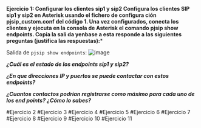 **Ejercicio 1: Configurar los clientes sip1 y sip2
 Configura los clientes SIP sip1 y sip2 en Asterisk usando el fichero de configura
ción pjsip_custom.conf del código 1. Una vez configurados, conecta los clientes y
 ejecuta en la consola de Asterisk el comando pjsip show endpoints. Copia la sali
da yenbase a esta responde a las siguientes preguntas (justifica las respuestas):***

Salida de `pjsip show endpoints`:
![image](https://github.com/user-attachments/assets/70598723-0d30-4471-a50f-42ec4327e8e8)

***¿Cuál es el estado de los endpoints sip1 y sip2?***

***¿En que direcciones IP y puertos se puede contactar con estos endpoints?***

***¿Cuantos contactos podrían registrarse como máximo para cada uno de los end
points? ¿Cómo lo sabes?***

#Ejercicio 2
#Ejercicio 3
#Ejercicio 4
#Ejercicio 5
#Ejercicio 6
#Ejercicio 7
#Ejercicio 8
#Ejercicio 9
#Ejercicio 10
#Ejercicio 11

